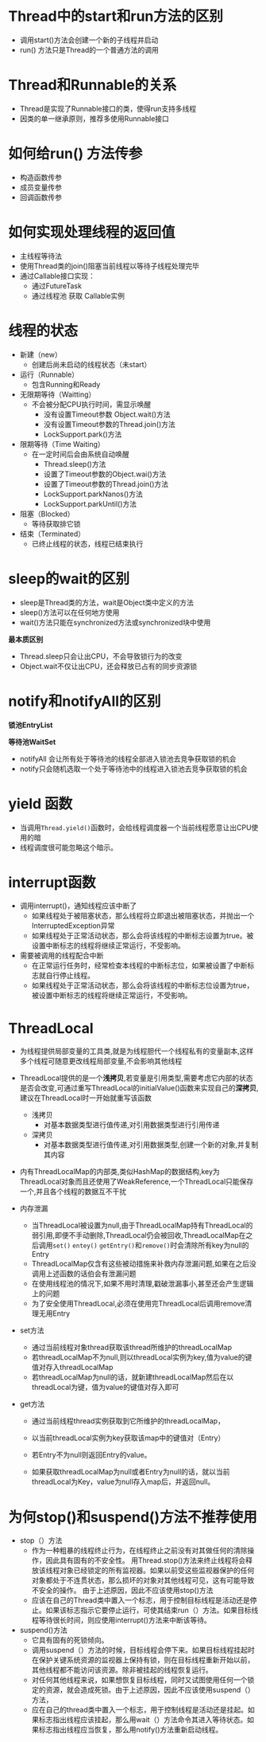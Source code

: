 # Thread中的start和run方法的区别

* 调用start()方法会创建一个新的子线程并启动
* run() 方法只是Thread的一个普通方法的调用

# Thread和Runnable的关系

* Thread是实现了Runnable接口的类，使得run支持多线程
* 因类的单一继承原则，推荐多使用Runnable接口

# 如何给run() 方法传参

* 构造函数传参
* 成员变量传参
* 回调函数传参

# 如何实现处理线程的返回值

* 主线程等待法
* 使用Thread类的join()阻塞当前线程以等待子线程处理完毕
* 通过Callable接口实现：
  * 通过FutureTask 
  * 通过线程池 获取 Callable实例

# 线程的状态

* 新建（new） 
  * 创建后尚未启动的线程状态（未start）
* 运行（Runnable）
  * 包含Running和Ready
* 无限期等待（Waitting）
  * 不会被分配CPU执行时间，需显示唤醒
    * 没有设置Timeout参数 Object.wait()方法
    * 没有设置Timeout参数的Thread.join()方法
    * LockSupport.park()方法
* 限期等待（Time Waiting）
  * 在一定时间后会由系统自动唤醒
    * Thread.sleep()方法
    * 设置了Timeout参数的Object.wai()方法
    * 设置了Timeout参数的Thread.join()方法
    * LockSupport.parkNanos()方法
    * LockSupport.parkUntil()方法
* 阻塞（Blocked）
  * 等待获取排它锁
* 结束（Terminated）
  * 已终止线程的状态，线程已结束执行

# sleep的wait的区别

* sleep是Thread类的方法，wait是Object类中定义的方法
* sleep()方法可以在任何地方使用
* wait()方法只能在synchronized方法或synchronized块中使用

**最本质区别**

* Thread.sleep只会让出CPU，不会导致锁行为的改变
* Object.wait不仅让出CPU，还会释放已占有的同步资源锁

# notify和notifyAll的区别

**锁池EntryList**

**等待池WaitSet**

* notifyAll 会让所有处于等待池的线程全部进入锁池去竞争获取锁的机会
* notify只会随机选取一个处于等待池中的线程进入锁池去竞争获取锁的机会

# yield 函数

* 当调用`Thread.yield()`函数时，会给线程调度器一个当前线程愿意让出CPU使用的暗
* 线程调度很可能忽略这个暗示。

# interrupt函数

* 调用interrupt()，通知线程应该中断了
  * 如果线程处于被阻塞状态，那么线程将立即退出被阻塞状态，并抛出一个InterruptedException异常
  * 如果线程处于正常活动状态，那么会将该线程的中断标志设置为true。被设置中断标志的线程将继续正常运行，不受影响。
* 需要被调用的线程配合中断
  * 在正常运行任务时，经常检查本线程的中断标志位，如果被设置了中断标志就自行停止线程。
  * 如果线程处于正常活动状态，那么会将该线程的中断标志位设置为true，被设置中断标志的线程将继续正常运行，不受影响。

# ThreadLocal

* 为线程提供局部变量的工具类,就是为线程胆代一个线程私有的变量副本,这样多个线程可随意更改线程局部变量,不会影响其他线程
* ThreadLocal提供的是一个**浅拷贝**,若变量是引用类型,需要考虑它内部的状态是否会改变,可通过重写ThreadLocal的initialValue()函数来实现自己的**深拷贝**,建议在ThreadLocal时一开始就重写该函数
  * 浅拷贝
    * 对基本数据类型进行值传递,对引用数据类型进行引用传递
  * 深拷贝
    * 对基本数据类型进行值传递,对引用数据类型,创建一个新的对象,并复制其内容
* 内有ThreadLocalMap的内部类,类似HashMap的数据结构,key为ThreadLocal对象而且还使用了WeakReference,一个ThreadLocal只能保存一个,并且各个线程的数据互不干扰
* 内存泄漏
  * 当ThreadLocal被设置为null,由于ThreadLocalMap持有ThreadLocal的弱引用,即便不手动删除,ThreadLocal仍会被回收,ThreadLocalMap在之后调用`set()` `entey()` `getEntry()`和`remove()`时会清除所有key为null的Entry
  * ThreadLocalMap仅含有这些被动措施来补救内存泄漏问题,如果在之后没调用上述函数的话伯会有泄漏问题
  * 在使用线程池的情况下,如果不用时清理,戳破泄漏事小,甚至还会产生逻辑上的问题
  * 为了安全使用ThreadLocal,必须在使用完ThreadLocal后调用remove清理无用Entry
* set方法
  * 通过当前线程对象thread获取该thread所维护的threadLocalMap
  * 若threadLocalMap不为null,则以threadLocal实例为key,值为value的键值对存入threadLocalMap
  * 若threadLocalMap为null的话，就新建threadLocalMap然后在以threadLocal为键，值为value的键值对存入即可
* get方法

  * 通过当前线程thread实例获取到它所维护的threadLocalMap，

  * 以当前threadLocal实例为key获取该map中的键值对（Entry）

  * 若Entry不为null则返回Entry的value。

  * 如果获取threadLocalMap为null或者Entry为null的话，就以当前threadLocal为Key，value为null存入map后，并返回null。



# 为何stop()和suspend()方法不推荐使用

* stop（）方法
  * 作为一种粗暴的线程终止行为，在线程终止之前没有对其做任何的清除操作，因此具有固有的不安全性。 用Thread.stop()方法来终止线程将会释放该线程对象已经锁定的所有监视器。如果以前受这些监视器保护的任何对象都处于不连贯状态，那么损坏的对象对其他线程可见，这有可能导致不安全的操作。 由于上述原因，因此不应该使用stop()方法
  * 应该在自己的Thread类中置入一个标志，用于控制目标线程是活动还是停止。如果该标志指示它要停止运行，可使其结束run（）方法。如果目标线程等待很长时间，则应使用interrupt()方法来中断该等待。
* suspend()方法 
  * 它具有固有的死锁倾向。
  * 调用suspend（）方法的时候，目标线程会停下来。如果目标线程挂起时在保护关键系统资源的监视器上保持有锁，则在目标线程重新开始以前，其他线程都不能访问该资源。除非被挂起的线程恢复运行。
  * 对任何其他线程来说，如果想恢复目标线程，同时又试图使用任何一个锁定的资源，就会造成死锁。由于上述原因，因此不应该使用suspend（）方法，
  * 应在自己的thread类中置入一个标志，用于控制线程是活动还是挂起。如果标志指出线程应该挂起，那么用wait（）方法命令其进入等待状态。如果标志指出线程应当恢复，那么用notify()方法重新启动线程。

​     

​     

​     

​     

​     



​     

​     

​     

​     

​     